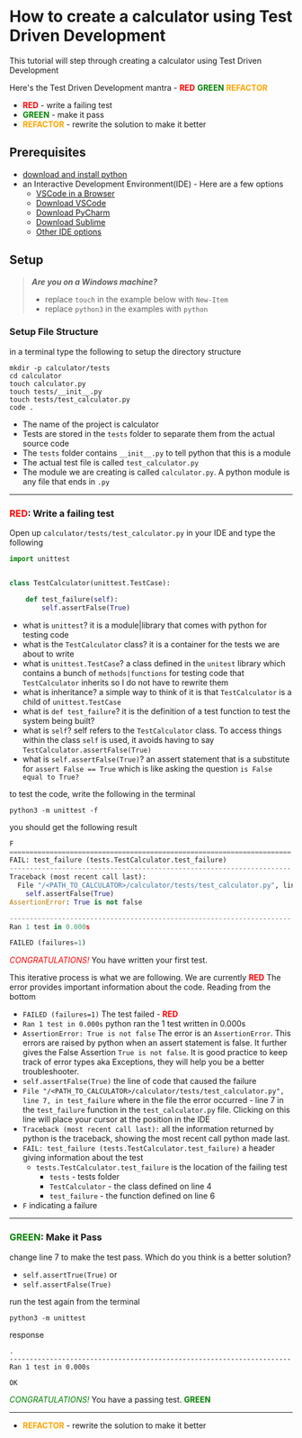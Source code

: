 # How to create a calculator using Test Driven Development

This tutorial will step through creating a calculator using Test Driven Development

Here's the Test Driven Development mantra -
    <span style="color:red">**RED**</span> <span style="color:green">**GREEN**</span> <span style="color:orange">**REFACTOR**</span>
- <span style="color:red">**RED**</span> - write a failing test
- <span style="color:green">**GREEN**</span> - make it pass
- <span style="color:orange">**REFACTOR**</span> - rewrite the solution to make it better

## Prerequisites

- [download and install python](https://www.python.org/downloads/)
- an Interactive Development Environment(IDE) - Here are a few options
    - [VSCode in a Browser](http://vscode.dev)
    - [Download VSCode](https://code.visualstudio.com/download)
    - [Download PyCharm](https://www.jetbrains.com/pycharm/download/#section=mac)
    - [Download Sublime](https://www.sublimetext.com)
    - [Other IDE options](https://wiki.python.org/moin/IntegratedDevelopmentEnvironments)

## Setup

> ***Are you on a Windows machine?***
> - replace `touch` in the example below with `New-Item`
> - replace `python3` in the examples with `python`

### Setup File Structure

in a terminal type the following to setup the directory structure

```shell
mkdir -p calculator/tests
cd calculator
touch calculator.py
touch tests/__init__.py
touch tests/test_calculator.py
code .
```

- The name of the project is calculator
- Tests are stored in the `tests` folder to separate them from the actual source code
- The `tests` folder contains `__init__.py` to tell python that this is a module
- The actual test file is called `test_calculator.py`
- The module we are creating is called `calculator.py`. A python module is any file that ends in `.py`

---

### <span style="color:red">**RED**</span>: Write a failing test

Open up `calculator/tests/test_calculator.py` in your IDE and type the following

```python
import unittest


class TestCalculator(unittest.TestCase):

    def test_failure(self):
        self.assertFalse(True)
```

- what is `unittest`? it is a module|library that comes with python for testing code
- what is the `TestCalculator` class? it is a container for the tests we are about to write
- what is `unittest.TestCase`? a class defined in the `unitest` library which contains a bunch of `methods|functions` for testing code that `TestCalculator` inherits so I do not have to rewrite them
- what is inheritance? a simple way to think of it is that `TestCalculator` is a child of `unittest.TestCase`
- what is `def test_failure`? it is the definition of a test function to test the system being built?
- what is `self`? self refers to the `TestCalculator` class. To access things within the class `self` is used, it avoids having to say `TestCalculator.assertFalse(True)`
- what is `self.assertFalse(True)`? an assert statement that is a substitute for `assert False == True` which is like asking the question `is False equal to True?`

to test the code, write the following in the terminal

```shell
python3 -m unittest -f
```

you should get the following result
```python
F
======================================================================
FAIL: test_failure (tests.TestCalculator.test_failure)
----------------------------------------------------------------------
Traceback (most recent call last):
  File "/<PATH_TO_CALCULATOR>/calculator/tests/test_calculator.py", line 7, in test_failure
    self.assertFalse(True)
AssertionError: True is not false

----------------------------------------------------------------------
Ran 1 test in 0.000s

FAILED (failures=1)
```

<span style="color:red">*CONGRATULATIONS!*</span> You have written your first test.

This iterative process is what we are following. We are currently <span style="color:red">**RED**</span>
The error provides important information about the code. Reading from the bottom
- `FAILED (failures=1)` The test failed - <span style="color:red">**RED**</span>
- `Ran 1 test in 0.000s` python ran the 1 test written in 0.000s
- `AssertionError: True is not false` The error is an `AssertionError`. This errors are raised by python when an assert statement is false. It further gives the False Assertion `True is not false`. It is good practice to keep track of error types aka Exceptions, they will help you be a better troubleshooter.
- `self.assertFalse(True)` the line of code that caused the failure
- `File "/<PATH_TO_CALCULATOR>/calculator/tests/test_calculator.py", line 7, in test_failure` where in the file the error occurred - line 7 in the `test_failure` function in the `test_calculator.py` file. Clicking on this line will place your cursor at the position in the IDE
- `Traceback (most recent call last):` all the information returned by python is the traceback, showing the most recent call python made last.
- `FAIL: test_failure (tests.TestCalculator.test_failure)` a header giving information about the test
    - `tests.TestCalculator.test_failure` is the location of the failing test
      - `tests` - tests folder
      - `TestCalculator` - the class defined on line 4
      - `test_failure` - the function defined on line 6
- `F` indicating a failure

---

### <span style="color:green">**GREEN**</span>: Make it Pass

change line 7 to make the test pass. Which do you think is a better solution?
- `self.assertTrue(True)` or
- `self.assertFalse(True)`

run the test again from the terminal
```shell
python3 -m unittest
```
response
```shell
.
----------------------------------------------------------------------
Ran 1 test in 0.000s

OK
```

<span style="color:green">*CONGRATULATIONS!*</span> You have a passing test. <span style="color:green">**GREEN**</span>

---

- <span style="color:orange">**REFACTOR**</span> - rewrite the solution to make it better